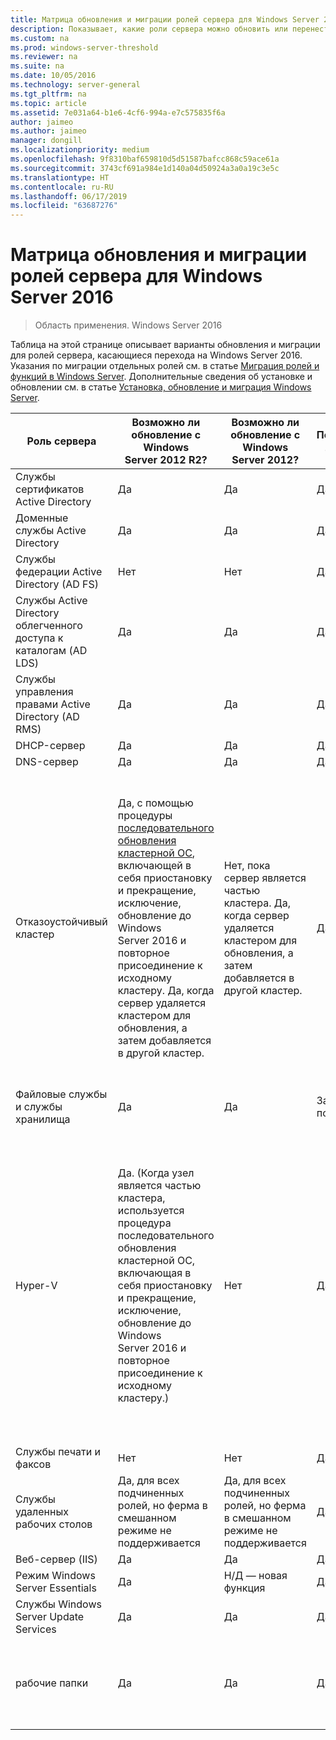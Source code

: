 ```yaml
---
title: Матрица обновления и миграции ролей сервера для Windows Server 2016
description: Показывает, какие роли сервера можно обновить или перенести на Windows Server 2016.
ms.custom: na
ms.prod: windows-server-threshold
ms.reviewer: na
ms.suite: na
ms.date: 10/05/2016
ms.technology: server-general
ms.tgt_pltfrm: na
ms.topic: article
ms.assetid: 7e031a64-b1e6-4cf6-994a-e7c575835f6a
author: jaimeo
ms.author: jaimeo
manager: dongill
ms.localizationpriority: medium
ms.openlocfilehash: 9f8310baf659810d5d51587bafcc868c59ace61a
ms.sourcegitcommit: 3743cf691a984e1d140a04d50924a3a0a19c3e5c
ms.translationtype: HT
ms.contentlocale: ru-RU
ms.lasthandoff: 06/17/2019
ms.locfileid: "63687276"
---
```

# <a name="server-role-upgrade-and-migration-matrix-for-windows-server-2016"></a>Матрица обновления и миграции ролей сервера для Windows Server 2016

>Область применения. Windows Server 2016

Таблица на этой странице описывает варианты обновления и миграции для ролей сервера, касающиеся перехода на Windows Server 2016. Указания по миграции отдельных ролей см. в статье [Миграция ролей и функций в Windows Server](https://docs.microsoft.com/windows-server/get-started/migrate-roles-and-features). Дополнительные сведения об установке и обновлении см. в статье [Установка, обновление и миграция Windows Server](https://docs.microsoft.com/windows-server/get-started/installation-and-upgrade).

|Роль сервера|Возможно ли обновление с Windows Server 2012 R2?|Возможно ли обновление с Windows Server 2012?|Поддерживается ли миграция?|Можно ли выполнить миграцию без простоя?|  
|-------------------|----------|--------------|--------------|----------|  
|Службы сертификатов Active Directory| Да|    Да|    Да|    Нет|
|Доменные службы Active Directory|  Да|    Да|    Да|    Да|
|Службы федерации Active Directory (AD FS)|  Нет| Нет| Да|    Нет (в ферму нужно добавить новые узлы)|
|Службы Active Directory облегченного доступа к каталогам (AD LDS)|   Да|    Да|    Да|    Да|
|Службы управления правами Active Directory (AD RMS)|   Да|    Да|    Да|    Нет|
|DHCP-сервер|   Да|    Да|    Да|    Да|
|DNS-сервер|    Да|    Да|    Да|    Нет|
|Отказоустойчивый кластер|Да, с помощью процедуры [последовательного обновления кластерной ОС](https://technet.microsoft.com/windows-server-docs/failover-clustering/cluster-operating-system-rolling-upgrade), включающей в себя приостановку и прекращение, исключение, обновление до Windows Server 2016 и повторное присоединение к исходному кластеру. Да, когда сервер удаляется кластером для обновления, а затем добавляется в другой кластер.|Нет, пока сервер является частью кластера. Да, когда сервер удаляется кластером для обновления, а затем добавляется в другой кластер.  |Да|Нет, для отказоустойчивых кластеров Windows Server 2012. Да, для отказоустойчивых кластеров Windows Server 2012 R2 с виртуальными машинами Hyper-V или отказоустойчивых кластеров Windows Server 2012 R2, где запущена роль масштабируемого файлового сервера. См. статью [Последовательное обновление кластерной ОС](https://technet.microsoft.com/windows-server-docs/failover-clustering/cluster-operating-system-rolling-upgrade).|
|Файловые службы и службы хранилища| Да|    Да|    Зависит от подкомпонента|  Нет|
|Hyper-V| Да. (Когда узел является частью кластера, используется процедура последовательного обновления кластерной ОС, включающая в себя приостановку и прекращение, исключение, обновление до Windows Server 2016 и повторное присоединение к исходному кластеру.)|  Нет|   Да|  Нет, для отказоустойчивых кластеров Windows Server 2012. Да, для отказоустойчивых кластеров Windows Server 2012 R2 с виртуальными машинами Hyper-V или отказоустойчивых кластеров Windows Server 2012 R2, где запущена роль масштабируемого файлового сервера. См. статью [Последовательное обновление кластерной ОС](https://technet.microsoft.com/windows-server-docs/failover-clustering/cluster-operating-system-rolling-upgrade).| 
|Службы печати и факсов|    Нет| Нет| Да (Printbrm.exe)| Нет|
|Службы удаленных рабочих столов|   Да, для всех подчиненных ролей, но ферма в смешанном режиме не поддерживается|   Да, для всех подчиненных ролей, но ферма в смешанном режиме не поддерживается|   Да|    Нет|
|Веб-сервер (IIS)|  Да|    Да|    Да|    Нет|
|Режим Windows Server Essentials|  Да|    Н/Д — новая функция|  Да|    Нет|
|Службы Windows Server Update Services|    Да|    Да|    Да|    Нет|
|рабочие папки|  Да|    Да|    Да|    Да, из кластера Windows Server 2012 R2 при использовании [последовательного обновления кластерной ОС](https://technet.microsoft.com/windows-server-docs/failover-clustering/cluster-operating-system-rolling-upgrade).|

